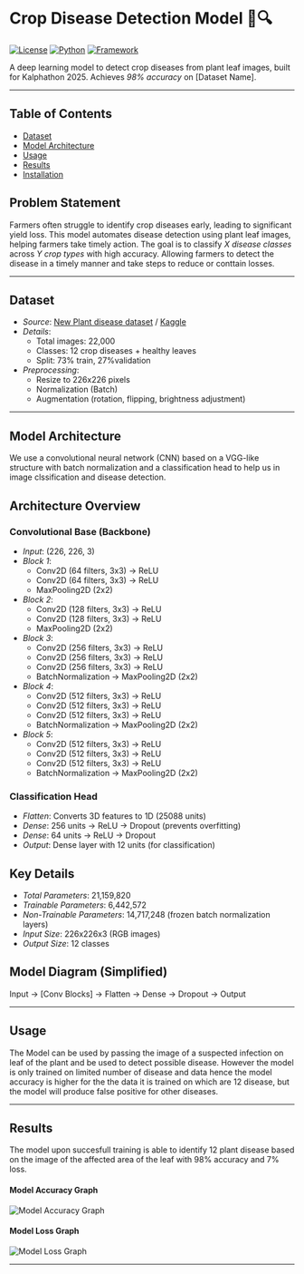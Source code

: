 
# Crop Disease Detection Model 🌱🔍

[![License](https://img.shields.io/badge/License-MIT-green.svg)](LICENSE)
[![Python](https://img.shields.io/badge/Python-3.8%2B-blue.svg)](https://python.org)
[![Framework](https://img.shields.io/badge/Framework-TensorFlow%2FKeras-orange.svg)](https://tensorflow.org)

A deep learning model to detect crop diseases from plant leaf images, built for Kalphathon 2025. Achieves *98% accuracy* on [Dataset Name].

---

## Table of Contents
- [Dataset](#dataset)
- [Model Architecture](#model-architecture)
- [Usage](#usage)
- [Results](#results)
- [Installation](#installation)



## Problem Statement
Farmers often struggle to identify crop diseases early, leading to significant yield loss. This model automates disease detection using plant leaf images, helping farmers take timely action. The goal is to classify *X disease classes* across *Y crop types* with high accuracy. Allowing farmers to detect the disease in a timely manner and take steps to reduce or conttain losses.

---

## Dataset
- *Source*: [New Plant disease dataset](https://www.kaggle.com/datasets/vipoooool/new-plant-diseases-dataset/data) / [Kaggle](https://www.kaggle.com/datasets/...) 
- *Details*:
  - Total images: 22,000
  - Classes: 12 crop diseases + healthy leaves
  - Split: 73% train, 27%validation
- *Preprocessing*:
  - Resize to 226x226 pixels
  - Normalization (Batch)
  - Augmentation (rotation, flipping, brightness adjustment)

---

## Model Architecture

We use a convolutional neural network (CNN) based on a VGG-like structure with batch normalization and a classification head to help us in image clssification and disease detection.

## Architecture Overview

### Convolutional Base (Backbone)
- *Input*: (226, 226, 3)
- *Block 1*:
  - Conv2D (64 filters, 3x3) → ReLU
  - Conv2D (64 filters, 3x3) → ReLU
  - MaxPooling2D (2x2)
- *Block 2*:
  - Conv2D (128 filters, 3x3) → ReLU
  - Conv2D (128 filters, 3x3) → ReLU
  - MaxPooling2D (2x2)
- *Block 3*:
  - Conv2D (256 filters, 3x3) → ReLU
  - Conv2D (256 filters, 3x3) → ReLU
  - Conv2D (256 filters, 3x3) → ReLU
  - BatchNormalization → MaxPooling2D (2x2)
- *Block 4*:
  - Conv2D (512 filters, 3x3) → ReLU
  - Conv2D (512 filters, 3x3) → ReLU
  - Conv2D (512 filters, 3x3) → ReLU
  - BatchNormalization → MaxPooling2D (2x2)
- *Block 5*:
  - Conv2D (512 filters, 3x3) → ReLU
  - Conv2D (512 filters, 3x3) → ReLU
  - Conv2D (512 filters, 3x3) → ReLU
  - BatchNormalization → MaxPooling2D (2x2)

### Classification Head
- *Flatten*: Converts 3D features to 1D (25088 units)
- *Dense*: 256 units → ReLU → Dropout (prevents overfitting)
- *Dense*: 64 units → ReLU → Dropout
- *Output*: Dense layer with 12 units (for classification)

## Key Details
- *Total Parameters*: 21,159,820  
- *Trainable Parameters*: 6,442,572  
- *Non-Trainable Parameters*: 14,717,248 (frozen batch normalization layers)  
- *Input Size*: 226x226x3 (RGB images)  
- *Output Size*: 12 classes  

## Model Diagram (Simplified)
Input → [Conv Blocks] → Flatten → Dense → Dropout → Output 

---

## Usage
The Model can be used by passing the image of a suspected infection on leaf of the plant and be used to detect possible disease. However the model is only trained on limited number of disease and data hence the model accuracy is higher for the the data it is trained on which are 12 disease, but the model will produce false positive for other diseases. 

---

## Results 
The model upon succesfull training is able to identify 12 plant disease based on the image of the affected area of the leaf with 98% accuracy and 7% loss.
#### Model Accuracy Graph
![Model Accuracy Graph](images/accuracy.jpg)
#### Model Loss Graph
![Model Loss Graph](images/loss.jpg)

---
